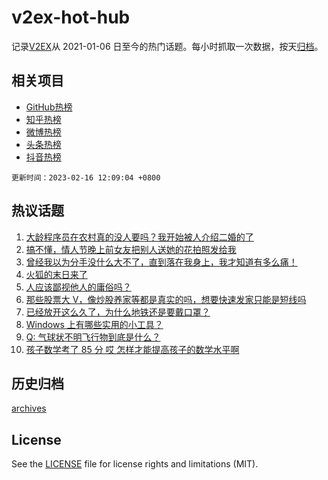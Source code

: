 # v2ex-hot-hub

 记录[V2EX](https://www.v2ex.com/)从 2021-01-06 日至今的热门话题。每小时抓取一次数据，按天[归档](archives)。
 
 ## 相关项目

- [GitHub热榜](https://github.com/lonnyzhang423/github-hot-hub)
- [知乎热榜](https://github.com/lonnyzhang423/zhihu-hot-hub)
- [微博热榜](https://github.com/lonnyzhang423/weibo-hot-hub)
- [头条热榜](https://github.com/lonnyzhang423/toutiao-hot-hub)
- [抖音热榜](https://github.com/lonnyzhang423/douyin-hot-hub)


 `更新时间：2023-02-16 12:09:04 +0800`

## 热议话题

1. [大龄程序员在农村真的没人要吗？我开始被人介绍二婚的了](https://www.v2ex.com/t/916412)
1. [搞不懂，情人节晚上前女友把别人送她的花拍照发给我](https://www.v2ex.com/t/916367)
1. [曾经我以为分手没什么大不了，直到落在我身上，我才知道有多么痛！](https://www.v2ex.com/t/916502)
1. [火狐的末日来了](https://www.v2ex.com/t/916352)
1. [人应该鄙视他人的庸俗吗？](https://www.v2ex.com/t/916559)
1. [那些股票大 V，像炒股养家等都是真实的吗，想要快速发家只能是短线吗](https://www.v2ex.com/t/916381)
1. [已经放开这么久了，为什么地铁还是要戴口罩？](https://www.v2ex.com/t/916524)
1. [Windows 上有哪些实用的小工具？](https://www.v2ex.com/t/916516)
1. [Q: 气球状不明飞行物到底是什么？](https://www.v2ex.com/t/916425)
1. [孩子数学考了 85 分 哎 怎样才能提高孩子的数学水平啊](https://www.v2ex.com/t/916488)

## 历史归档

[archives](archives)

## License

See the [LICENSE](LICENSE) file for license rights and limitations (MIT).
